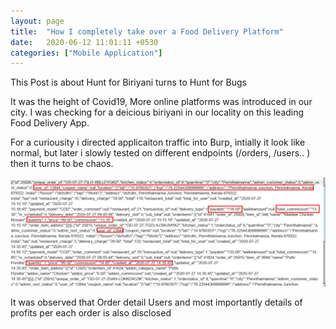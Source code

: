 ```yaml
---
layout: page
title:  "How I completely take over a Food Delivery Platform"
date:   2020-06-12 11:01:11 +0530
categories: ["Mobile Application"]
---
```

This Post is about Hunt for Biriyani turns to Hunt for Bugs

It was the  height of Covid19, More online platforms was introduced in our city. I was checking for a deicious biriyani in our locality on this leading Food Delivery App. 

For a curiousity i directed applicaiton traffic into Burp, intially it look like normal, but later i slowly tested on different endpoints (/orders, /users.. ) then it turns to be chaos. 

![image1](/assets/img/others-order.png)

It was observed that Order detail Users and most importantly details of profits per each order is also disclosed  
